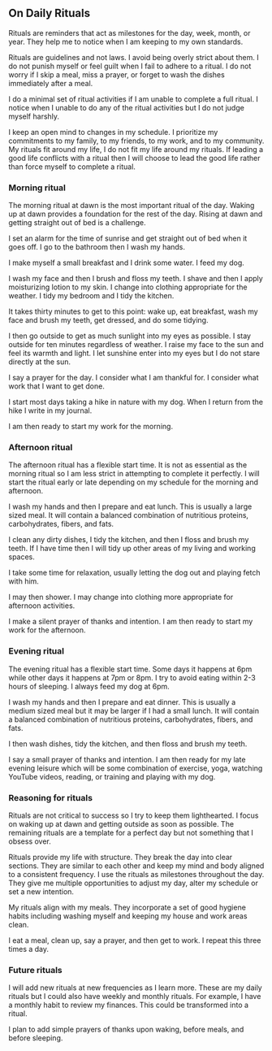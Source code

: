 ## On Daily Rituals

Rituals are reminders that act as milestones for the day, week, month, or year. They help me to notice when I am keeping to my own standards. 

Rituals are guidelines and not laws. I avoid being overly strict about them. I do not punish myself or feel guilt when I fail to adhere to a ritual. I do not worry if I skip a meal, miss a prayer, or forget to wash the dishes immediately after a meal.

I do a minimal set of ritual activities if I am unable to complete a full ritual. I notice when I unable to do any of the ritual activities but I do not judge myself harshly.

I keep an open mind to changes in my schedule. I prioritize my commitments to my family, to my friends, to my work, and to my community. My rituals fit around my life, I do not fit my life around my rituals. If leading a good life conflicts with a ritual then I will choose to lead the good life rather than force myself to complete a ritual.

### Morning ritual

The morning ritual at dawn is the most important ritual of the day. Waking up at dawn provides a foundation for the rest of the day. Rising at dawn and getting straight out of bed is a challenge.

I set an alarm for the time of sunrise and get straight out of bed when it goes off. I go to the bathroom then I wash my hands.

I make myself a small breakfast and I drink some water. I feed my dog.

I wash my face and then I brush and floss my teeth. I shave and then I apply moisturizing lotion to my skin. I change into clothing appropriate for the weather. I tidy my bedroom and I tidy the kitchen.

It takes thirty minutes to get to this point: wake up, eat breakfast, wash my face and brush my teeth, get dressed, and do some tidying.

I then go outside to get as much sunlight into my eyes as possible. I stay outside for ten minutes regardless of weather. I raise my face to the sun and feel its warmth and light. I let sunshine enter into my eyes but I do not stare directly at the sun.

I say a prayer for the day. I consider what I am thankful for. I consider what work that I want to get done.

I start most days taking a hike in nature with my dog. When I return from the hike I write in my journal.

I am then ready to start my work for the morning.

### Afternoon ritual

The afternoon ritual has a flexible start time. It is not as essential as the morning ritual so I am less strict in attempting to complete it perfectly. I will start the ritual early or late depending on my schedule for the morning and afternoon.

I wash my hands and then I prepare and eat lunch. This is usually a large sized meal. It will contain a balanced combination of nutritious proteins, carbohydrates, fibers, and fats.

I clean any dirty dishes, I tidy the kitchen, and then I floss and brush my teeth. If I have time then I will tidy up other areas of my living and working spaces.

I take some time for relaxation, usually letting the dog out and playing fetch with him.

I may then shower. I may change into clothing more appropriate for afternoon activities.

I make a silent prayer of thanks and intention. I am then ready to start my work for the afternoon.

### Evening ritual

The evening ritual has a flexible start time. Some days it happens at 6pm while other days it happens at 7pm or 8pm. I try to avoid eating within 2-3 hours of sleeping. I always feed my dog at 6pm.

I wash my hands and then I prepare and eat dinner. This is usually a medium sized meal but it may be larger if I had a small lunch. It will contain a balanced combination of nutritious proteins, carbohydrates, fibers, and fats. 

I then wash dishes, tidy the kitchen, and then floss and brush my teeth.

I say a small prayer of thanks and intention. I am then ready for my late evening leisure which will be some combination of exercise, yoga, watching YouTube videos, reading, or training and playing with my dog.

### Reasoning for rituals

Rituals are not critical to success so I try to keep them lighthearted. I focus on waking up at dawn and getting outside as soon as possible. The remaining rituals are a template for a perfect day but not something that I obsess over.

Rituals provide my life with structure. They break the day into clear sections. They are similar to each other and keep my mind and body aligned to a consistent frequency. I use the rituals as milestones throughout the day. They give me multiple opportunities to adjust my day, alter my schedule or set a new intention.

My rituals align with my meals. They incorporate a set of good hygiene habits including washing myself and keeping my house and work areas clean.

I eat a meal, clean up, say a prayer, and then get to work. I repeat this three times a day. 

### Future rituals

I will add new rituals at new frequencies as I learn more. These are my daily rituals but I could also have weekly and monthly rituals. For example, I have a monthly habit to review my finances. This could be transformed into a ritual.

I plan to add simple prayers of thanks upon waking, before meals, and before sleeping.
